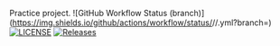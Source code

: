 Practice project.
![GitHub Workflow Status (branch)](https://img.shields.io/github/actions/workflow/status/<username>/<repository>/<action file name>.yml?branch=<master branch>)
[![LICENSE](https://img.shields.io/github/license/<Alex180504>/sem.svg?style=flat-square)](https://github.com/<Alex180504>/sem/blob/master/LICENSE)
[![Releases](https://img.shields.io/github/release/<Alex180504>/sem/all.svg?style=flat-square)](https://github.com/<Alex180504>/sem/releases)